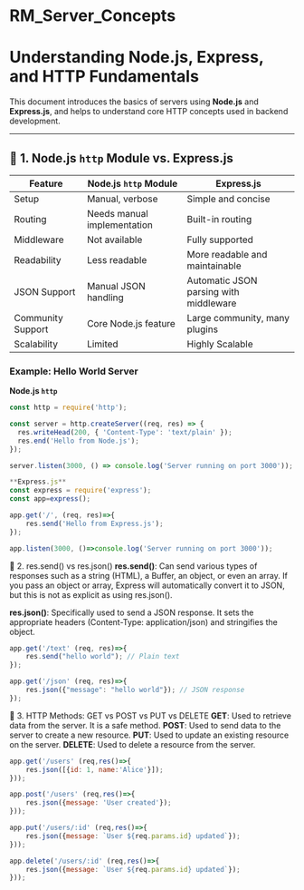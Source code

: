 # RM_Server_Concepts

# Understanding Node.js, Express, and HTTP Fundamentals

This document introduces the basics of servers using **Node.js** and **Express.js**, and helps to understand core HTTP concepts used in backend development.

---
## 📌 1. Node.js `http` Module vs. Express.js

| Feature            | Node.js `http` Module              | Express.js                          |
|--------------------|------------------------------------|-------------------------------------|
| Setup              | Manual, verbose                    | Simple and concise                  |
| Routing            | Needs manual implementation        | Built-in routing                    |
| Middleware         | Not available                      | Fully supported                     |
| Readability        | Less readable                      | More readable and maintainable     |
| JSON Support       | Manual JSON handling               | Automatic JSON parsing with middleware |
| Community Support  | Core Node.js feature               | Large community, many plugins      |
| Scalability        | Limited                            | Highly Scalable                    |

### Example: Hello World Server
**Node.js `http`**
```js
const http = require('http');

const server = http.createServer((req, res) => {
  res.writeHead(200, { 'Content-Type': 'text/plain' });
  res.end('Hello from Node.js');
});

server.listen(3000, () => console.log('Server running on port 3000'));

**Express.js**
const express = require('express');
const app=express();

app.get('/', (req, res)=>{
    res.send('Hello from Express.js');
});

app.listen(3000, ()=>console.log('Server running on port 3000'));
```

📌 2. res.send() vs res.json()
**res.send()**: Can send various types of responses such as a string (HTML), a Buffer, an object, or even an array. If you pass an object or array, Express will automatically convert it to JSON, but this is not as explicit as using res.json().

**res.json()**: Specifically used to send a JSON response. It sets the appropriate headers (Content-Type: application/json) and stringifies the object.

```js
app.get('/text' (req, res)=>{
    res.send("hello world"); // Plain text
});

app.get('/json' (req, res)=>{
    res.json({"message": "hello world"}); // JSON response
});
```


📌 3. HTTP Methods: GET vs POST vs PUT vs DELETE
**GET**: Used to retrieve data from the server. It is a safe method.
**POST**: Used to send data to the server to create a new resource.
**PUT**: Used to update an existing resource on the server.
**DELETE**: Used to delete a resource from the server.

```js
app.get('/users' (req,res()=>{
    res.json([{id: 1, name:'Alice'}]);
}));

app.post('/users' (req,res()=>{
    res.json({message: 'User created'});
}));

app.put('/users/:id' (req,res()=>{
    res.json({message: `User ${req.params.id} updated`});
}));

app.delete('/users/:id' (req,res()=>{
    res.json({message: `User ${req.params.id} updated`});
}));
```